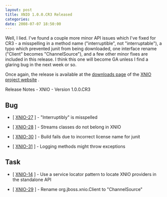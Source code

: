 ```yaml
---
layout: post
title: XNIO 1.0.0.CR3 Released
categories: 
date: 2008-07-07 18:50:00
---
```

 Well, I lied. I've found a couple more minor API issues which I've fixed for CR3 - a misspelling in a method name ("interruptible", not "interruptable"), a typo which prevented junit from being downloaded, one interface rename ("Client" becomes "ChannelSource"), and a few other minor fixes are included in this release. I think this one will become GA unless I find a glaring bug in the next week or so.

Once again, the release is available at the [downloads page]("http://www.jboss.org/xnio/downloads/" "") of the [XNIO project website]("http://www.jboss.org/xnio/" "") .

Release Notes - XNIO - Version 1.0.0.CR3

##   Bug

* [ [XNIO-27]("http://jira.jboss.com/jira/browse/XNIO-27" "") ] - "Interruptibly" is misspelled

* [ [XNIO-28]("http://jira.jboss.com/jira/browse/XNIO-28" "") ] - Streams classes do not belong in XNIO

* [ [XNIO-30]("http://jira.jboss.com/jira/browse/XNIO-30" "") ] - Build fails due to incorrect license name for junit

* [ [XNIO-31]("http://jira.jboss.com/jira/browse/XNIO-31" "") ] - Logging methods might throw exceptions

##  Task

* [ [XNIO-14]("http://jira.jboss.com/jira/browse/XNIO-14" "") ] - Use a service locator pattern to locate XNIO providers in the standalone API

* [ [XNIO-29]("http://jira.jboss.com/jira/browse/XNIO-29" "") ] - Rename org.jboss.xnio.Client to "ChannelSource"